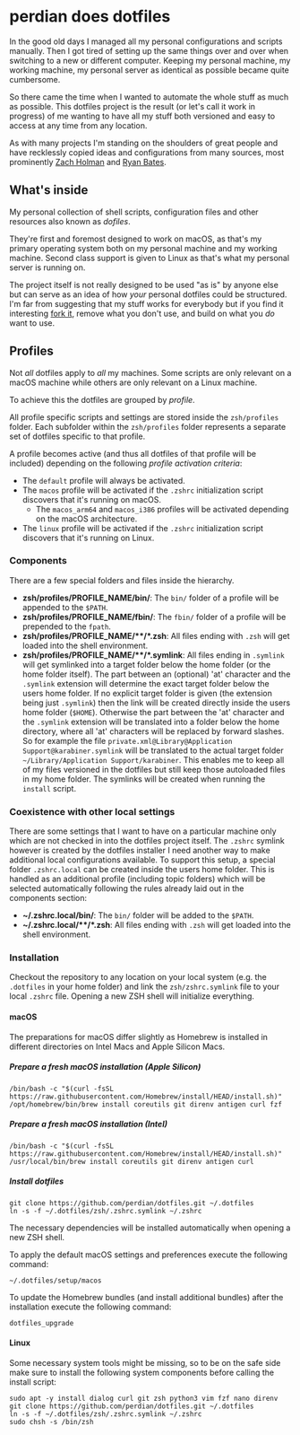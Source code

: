 # perdian does dotfiles

In the good old days I managed all my personal configurations and scripts manually.
Then I got tired of setting up the same things over and over when switching to a new or different computer.
Keeping my personal machine, my working machine, my personal server as identical as possible became quite cumbersome.

So there came the time when I wanted to automate the whole stuff as much as possible.
This dotfiles project is the result (or let's call it work in progress) of me wanting to have all my stuff both versioned and easy to access at any time from any location.

As with many projects I'm standing on the shoulders of great people and have recklessly copied ideas and configurations from many sources, most prominently [Zach Holman](https://github.com/holman/dotfiles) and [Ryan Bates](https://github.com/ryanb/dotfiles).

## What's inside

My personal collection of shell scripts, configuration files and other resources also known as *dofiles*.

They're first and foremost designed to work on macOS, as that's my primary operating system both on my personal machine and my working machine. Second class support is given to Linux as that's what my personal server is running on.

The project itself is not really designed to be used "as is" by anyone else but can serve as an idea of how *your* personal dotfiles could be structured. I'm far from suggesting that my stuff works for everybody but if you find it interesting [fork it](https://github.com/perdian/dotfiles/fork), remove what you don't use, and build on what you *do* want to use.

## Profiles

Not *all* dotfiles apply to *all* my machines.
Some scripts are only relevant on a macOS machine while others are only relevant on a Linux machine.

To achieve this the dotfiles are grouped by *profile*.

All profile specific scripts and settings are stored inside the `zsh/profiles` folder. Each subfolder within the `zsh/profiles` folder represents a separate set of dotfiles specific to that profile.

A profile becomes active (and thus all dotfiles of that profile will be included) depending on the following *profile activation criteria*:

- The `default` profile will always be activated.
- The `macos` profile will be activated if the `.zshrc` initialization script discovers that it's running on macOS.
    - The `macos_arm64` and `macos_i386` profiles will be activated depending on the macOS architecture.
- The `linux` profile will be activated if the `.zshrc` initialization script discovers that it's running on Linux.

### Components

There are a few special folders and files inside the hierarchy.

- **zsh/profiles/PROFILE_NAME/bin/**: The `bin/` folder of a profile will be appended to the `$PATH`.
- **zsh/profiles/PROFILE_NAME/fbin/**: The `fbin/` folder of a profile will be prepended to the `fpath`.
- **zsh/profiles/PROFILE_NAME/\*\*/\*.zsh**: All files ending with `.zsh` will get loaded into the shell environment.
- **zsh/profiles/PROFILE_NAME/\*\*/\*.symlink**: All files ending in `.symlink` will get symlinked into a target folder below the home folder (or the home folder itself). The part between an (optional) 'at' character and the `.symlink` extension will determine the exact target folder below the users home folder. If no explicit target folder is given (the extension being just `.symlink`) then the link will be created directly inside the users home folder (`$HOME`). Otherwise the part between the 'at' character and the `.symlink` extension will be translated into a folder below the home directory, where all 'at' characters will be replaced by forward slashes. So for example the file `private.xml@Library@Application Support@karabiner.symlink` will be translated to the actual target folder `~/Library/Application Support/karabiner`. This enables me to keep all of my files versioned in the dotfiles but still keep those autoloaded files in my home folder. The symlinks will be created when running the `install` script.

### Coexistence with other local settings

There are some settings that I want to have on a particular machine only which are not checked in into the dotfiles project itself.
The `.zshrc` symlink however is created by the dotfiles installer I need another way to make additional local configurations available.
To support this setup, a special folder `.zshrc.local` can be created inside the users home folder.
This is handled as an additional profile (including topic folders) which will be selected automatically following the rules already laid out in the components section:

- **~/.zshrc.local/bin/**: The `bin/` folder will be added to the `$PATH`.
- **~/.zshrc.local/\*\*/\*.zsh**: All files ending with `.zsh` will get loaded into the shell environment.

### Installation

Checkout the repository to any location on your local system (e.g. the `.dotfiles` in your home folder) and link the `zsh/zshrc.symlink` file to your local `.zshrc` file. Opening a new ZSH shell will initialize everything.

#### macOS

The preparations for macOS differ slightly as Homebrew is installed in different directories on Intel Macs and Apple Silicon Macs.

##### Prepare a fresh macOS installation (Apple Silicon)

```shell
/bin/bash -c "$(curl -fsSL https://raw.githubusercontent.com/Homebrew/install/HEAD/install.sh)"
/opt/homebrew/bin/brew install coreutils git direnv antigen curl fzf
```

##### Prepare a fresh macOS installation (Intel)

```shell
/bin/bash -c "$(curl -fsSL https://raw.githubusercontent.com/Homebrew/install/HEAD/install.sh)"
/usr/local/bin/brew install coreutils git direnv antigen curl
```

##### Install dotfiles

```shell
git clone https://github.com/perdian/dotfiles.git ~/.dotfiles
ln -s -f ~/.dotfiles/zsh/.zshrc.symlink ~/.zshrc
```

The necessary dependencies will be installed automatically when opening a new ZSH shell.

To apply the default macOS settings and preferences execute the following command:

```shell
~/.dotfiles/setup/macos
```

To update the Homebrew bundles (and install additional bundles) after the installation execute the following command:

```shell
dotfiles_upgrade
```

#### Linux

Some necessary system tools might be missing, so to be on the safe side make sure to install the following system components before calling the install script:

```shell
sudo apt -y install dialog curl git zsh python3 vim fzf nano direnv
git clone https://github.com/perdian/dotfiles.git ~/.dotfiles
ln -s -f ~/.dotfiles/zsh/.zshrc.symlink ~/.zshrc
sudo chsh -s /bin/zsh
```
